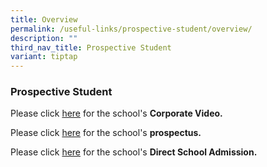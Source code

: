 ```yaml
---
title: Overview
permalink: /useful-links/prospective-student/overview/
description: ""
third_nav_title: Prospective Student
variant: tiptap
---
```

<h3>Prospective Student</h3>
<p>Please click&nbsp;<a href="https://www.youtube.com/watch?v=b8l3MP12Tzc&amp;ab_channel=QueenswaySecondary" rel="noopener noreferrer nofollow" target="_blank">here</a>&nbsp;for
the school's&nbsp;<strong>Corporate Video.</strong>
</p>
<p>Please click&nbsp;<a href="https://drive.google.com/file/d/1-9R8koqTWcQ_ij1vhkitxsvBZc6WBvxt/view" rel="noopener noreferrer nofollow" target="_blank">here</a>&nbsp;for
the school's&nbsp;<strong>prospectus.</strong>
</p>
<p>Please click&nbsp;<a href="https://drive.google.com/file/d/1bzbZnx6RVnSlSR0MGG8RxwAYoJH4auAN/view" rel="noopener noreferrer nofollow" target="_blank">here</a>&nbsp;for
the school's&nbsp;<strong>Direct School Admission.</strong>
</p>